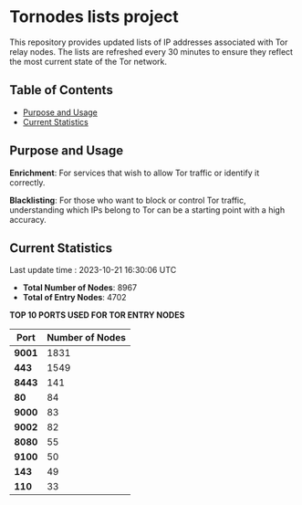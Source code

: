 # Tornodes lists project

This repository provides updated lists of IP addresses associated with Tor relay nodes. The lists are refreshed every 30 minutes to ensure they reflect the most current state of the Tor network.

## Table of Contents

- [Purpose and Usage](#purpose-and-usage)
- [Current Statistics](#current-statistics)


## Purpose and Usage

**Enrichment**: For services that wish to allow Tor traffic or identify it correctly.

**Blacklisting**: For those who want to block or control Tor traffic, understanding which IPs belong to Tor can be a starting point with a high accuracy.

## Current Statistics

Last update time : 2023-10-21 16:30:06 UTC

- **Total Number of Nodes**: 8967
- **Total of Entry Nodes**: 4702

**TOP 10 PORTS USED FOR TOR ENTRY NODES**

| **Port** | **Number of Nodes** |
|------|-----------------|
| **9001**   | 1831  |
| **443**   | 1549  |
| **8443**   | 141  |
| **80**   | 84  |
| **9000**   | 83  |
| **9002**   | 82  |
| **8080**   | 55  |
| **9100**   | 50  |
| **143**   | 49  |
| **110**   | 33  |

